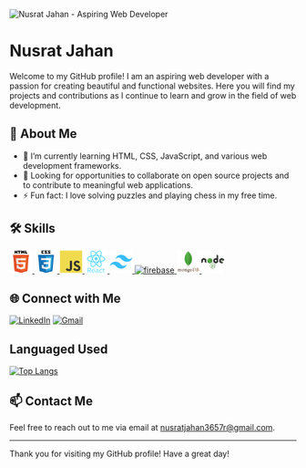 ![Nusrat Jahan - Aspiring Web Developer](https://i.ibb.co/VQLWdg5/Get-started-in-Canva.png)

# Nusrat Jahan

Welcome to my GitHub profile! I am an aspiring web developer with a passion for creating beautiful and functional websites. Here you will find my projects and contributions as I continue to learn and grow in the field of web development.

## 🚀 About Me

- 🌱 I’m currently learning HTML, CSS, JavaScript, and various web development frameworks.
- 💼 Looking for opportunities to collaborate on open source projects and to contribute to meaningful web applications.
- ⚡ Fun fact: I love solving puzzles and playing chess in my free time.

## 🛠️ Skills

 <p align="left">
  <a href="https://www.w3.org/html/" target="_blank" rel="noreferrer"> 
    <img src="https://raw.githubusercontent.com/devicons/devicon/master/icons/html5/html5-original-wordmark.svg" alt="html5" width="40" height="40"/> 
  </a> 
  <a href="https://www.w3schools.com/css/" target="_blank" rel="noreferrer"> 
    <img src="https://raw.githubusercontent.com/devicons/devicon/master/icons/css3/css3-original-wordmark.svg" alt="css3" width="40" height="40"/> 
  </a> 
  <a href="https://www.javascript.com/" target="_blank" rel="noreferrer"> 
    <img src="https://raw.githubusercontent.com/devicons/devicon/master/icons/javascript/javascript-original.svg" alt="javascript" width="40" height="40"/> 
  </a> 
  <a href="https://reactjs.org/" target="_blank" rel="noreferrer"> 
    <img src="https://raw.githubusercontent.com/devicons/devicon/master/icons/react/react-original-wordmark.svg" alt="react" width="40" height="40"/> 
  </a> 
  <a href="https://tailwindcss.com/" target="_blank" rel="noreferrer">
    <img src="https://raw.githubusercontent.com/devicons/devicon/master/icons/tailwindcss/tailwindcss-plain.svg" alt="tailwind" width="40" height="40"/>
  </a>
  <a href="https://firebase.google.com/" target="_blank" rel="noreferrer">
    <img src="https://www.vectorlogo.zone/logos/firebase/firebase-icon.svg" alt="firebase" width="40" height="40"/>
  </a>
  <a href="https://www.mongodb.com/" target="_blank" rel="noreferrer">
    <img src="https://raw.githubusercontent.com/devicons/devicon/master/icons/mongodb/mongodb-original-wordmark.svg" alt="mongodb" width="40" height="40"/>
  </a>
  <a href="https://nodejs.org/" target="_blank" rel="noreferrer">
    <img src="https://raw.githubusercontent.com/devicons/devicon/master/icons/nodejs/nodejs-original-wordmark.svg" alt="nodejs" width="40" height="40"/>
  </a>
</p>

## 🌐 Connect with Me

[![LinkedIn](https://img.shields.io/badge/LinkedIn-0077B5?style=for-the-badge&logo=linkedin&logoColor=white)](https://www.linkedin.com/in/nusrat-jahan-b12174307/)
[![Gmail](https://img.shields.io/badge/Gmail-D14836?style=for-the-badge&logo=gmail&logoColor=white)](mailto:nusratjahan3657r@gmail.com)

## Languaged Used

[![Top Langs](https://github-readme-stats.vercel.app/api/top-langs/?username=nusrat3657&layout=donut)](https://github.com/nusrat3657/github-readme-stats)

## 📫 Contact Me

Feel free to reach out to me via email at [nusratjahan3657r@gmail.com](mailto:nusratjahan3657r@gmail.com).

---

Thank you for visiting my GitHub profile! Have a great day!
